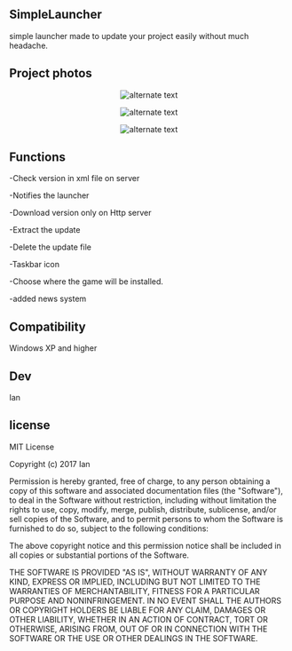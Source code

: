 ## SimpleLauncher


simple launcher made to update your project easily without much headache.
 
## Project photos

 <p align="center"> 
    <img src="https://imgur.com/CyKvKT6" alt="alternate text">
 </p>
 
  <p align="center"> 
    <img src="https://imgur.com/lNwxc9w" alt="alternate text">
 </p>
 
   <p align="center"> 
    <img src="https://imgur.com/ug17QFJ" alt="alternate text">
 </p>

## Functions

-Check version in xml file on server

-Notifies the launcher

-Download version only on Http server

-Extract the update

-Delete the update file

-Taskbar icon

-Choose where the game will be installed.

-added news system

## Compatibility
Windows XP and higher


## Dev
Ian

## license
MIT License

Copyright (c) 2017 Ian

Permission is hereby granted, free of charge, to any person obtaining a copy
of this software and associated documentation files (the "Software"), to deal
in the Software without restriction, including without limitation the rights
to use, copy, modify, merge, publish, distribute, sublicense, and/or sell
copies of the Software, and to permit persons to whom the Software is
furnished to do so, subject to the following conditions:

The above copyright notice and this permission notice shall be included in all
copies or substantial portions of the Software.

THE SOFTWARE IS PROVIDED "AS IS", WITHOUT WARRANTY OF ANY KIND, EXPRESS OR
IMPLIED, INCLUDING BUT NOT LIMITED TO THE WARRANTIES OF MERCHANTABILITY,
FITNESS FOR A PARTICULAR PURPOSE AND NONINFRINGEMENT. IN NO EVENT SHALL THE
AUTHORS OR COPYRIGHT HOLDERS BE LIABLE FOR ANY CLAIM, DAMAGES OR OTHER
LIABILITY, WHETHER IN AN ACTION OF CONTRACT, TORT OR OTHERWISE, ARISING FROM,
OUT OF OR IN CONNECTION WITH THE SOFTWARE OR THE USE OR OTHER DEALINGS IN THE
SOFTWARE.
